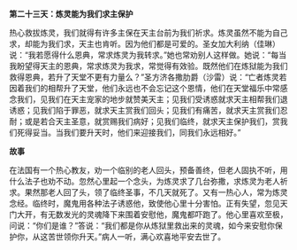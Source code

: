 **第二十三天：炼灵能为我们求主保护**

热心救拔炼灵，我们就得有许多主保在天主台前为我们祈求。炼灵虽然不能为自己求，却能为我们求，天主也肯听。因为他们都是可爱的。圣女加大利纳（佳琳）说：“我若愿得什么恩典，常求炼灵为我转求。”她也常劝别人这样做。她说：“每当我盼望得天主的恩典，常求炼灵为我求，常觉得有效验。既然他们在炼狱能为我们救得恩典，若升了天堂不更有力量么？”圣方济各撒肋爵（沙雷）说：“亡者炼灵若因着我们的相帮升了天堂，他们永远也不会忘记这个恩情，他们在天堂福乐中常感念我们，见我们在天主宠家的地步就赞美天主；见我们受诱惑就求天主相帮我们退诱惑；见我们陷于罪恶，就求天主赏我们回头；见我们有痛苦，就求天主赏我们忍耐；或是若合天主圣意，就赏赐我们病好；见我们临终，就求天主保护我们，赏我们死得妥当。当我们要升天时，他们来迎接我们，同我们永远相好。”

**故事**

在法国有一个热心教友，劝一个临别的老人回头，预备善终，但老人固执不听，用什么法子也劝不动。忽然心里起一个念头，为炼灵求了几台弥撒，求炼灵为老人祈求。果然那老人回了头，领了临终圣事，不几天就死了。又有一热心人，常为炼灵念经。临终时，魔鬼用各种法子诱惑他，致使他心里十分害怕。正有失望，忽见天门大开，有无数发光的灵魂降下来围着安慰他，魔鬼都吓跑了。他心里喜欢至极，问说：“你们是谁？”答说：“我们都是你从炼狱里救出来的灵魂，如今来安慰你保护你，从这苦世领你升天。”病人一听，满心欢喜地平安去世了。